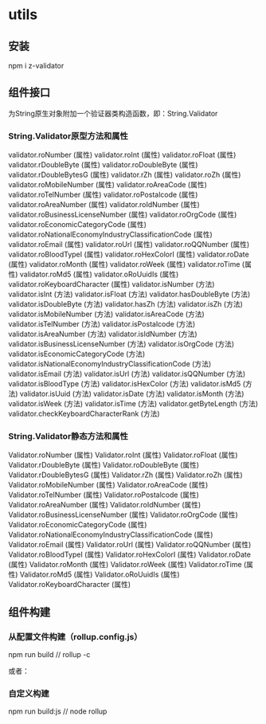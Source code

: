 # utils

## 安装
npm i z-validator

## 组件接口
为String原生对象附加一个验证器类构造函数，即：String.Validator

### String.Validator原型方法和属性

validator.roNumber (属性)
validator.roInt (属性)
validator.roFloat (属性)
validator.rDoubleByte (属性)
validator.roDoubleByte (属性)
validator.rDoubleBytesG (属性)
validator.rZh (属性)
validator.roZh (属性)
validator.roMobileNumber (属性)
validator.roAreaCode (属性)
validator.roTelNumber (属性)
validator.roPostalcode (属性)
validator.roAreaNumber (属性)
validator.roIdNumber (属性)
validator.roBusinessLicenseNumber (属性)
validator.roOrgCode (属性)
validator.roEconomicCategoryCode (属性)
validator.roNationalEconomyIndustryClassificationCode (属性)
validator.roEmail (属性)
validator.roUrl (属性)
validator.roQQNumber (属性)
validator.roBloodTypeI (属性)
validator.roHexColorI (属性)
validator.roDate (属性)
validator.roMonth (属性)
validator.roWeek (属性)
validator.roTime (属性)
validator.roMd5 (属性)
validator.oRoUuidIs (属性)
validator.roKeyboardCharacter (属性)
validator.isNumber (方法)
validator.isInt (方法)
validator.isFloat (方法)
validator.hasDoubleByte (方法)
validator.isDoubleByte (方法)
validator.hasZh (方法)
validator.isZh (方法)
validator.isMobileNumber (方法)
validator.isAreaCode (方法)
validator.isTelNumber (方法)
validator.isPostalcode (方法)
validator.isAreaNumber (方法)
validator.isIdNumber (方法)
validator.isBusinessLicenseNumber (方法)
validator.isOrgCode (方法)
validator.isEconomicCategoryCode (方法)
validator.isNationalEconomyIndustryClassificationCode (方法)
validator.isEmail (方法)
validator.isUrl (方法)
validator.isQQNumber (方法)
validator.isBloodType (方法)
validator.isHexColor (方法)
validator.isMd5 (方法)
validator.isUuid (方法)
validator.isDate (方法)
validator.isMonth (方法)
validator.isWeek (方法)
validator.isTime (方法)
validator.getByteLength (方法)
validator.checkKeyboardCharacterRank (方法)

### String.Validator静态方法和属性

Validator.roNumber (属性)
Validator.roInt (属性)
Validator.roFloat (属性)
Validator.rDoubleByte (属性)
Validator.roDoubleByte (属性)
Validator.rDoubleBytesG (属性)
Validator.rZh (属性)
Validator.roZh (属性)
Validator.roMobileNumber (属性)
Validator.roAreaCode (属性)
Validator.roTelNumber (属性)
Validator.roPostalcode (属性)
Validator.roAreaNumber (属性)
Validator.roIdNumber (属性)
Validator.roBusinessLicenseNumber (属性)
Validator.roOrgCode (属性)
Validator.roEconomicCategoryCode (属性)
Validator.roNationalEconomyIndustryClassificationCode (属性)
Validator.roEmail (属性)
Validator.roUrl (属性)
Validator.roQQNumber (属性)
Validator.roBloodTypeI (属性)
Validator.roHexColorI (属性)
Validator.roDate (属性)
Validator.roMonth (属性)
Validator.roWeek (属性)
Validator.roTime (属性)
Validator.roMd5 (属性)
Validator.oRoUuidIs (属性)
Validator.roKeyboardCharacter (属性)

## 组件构建

### 从配置文件构建（rollup.config.js）
npm run build // rollup -c

或者：

### 自定义构建
npm run build:js // node rollup
